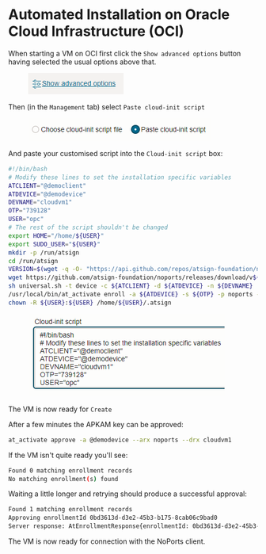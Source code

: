 # Automated Installation on Oracle Cloud Infrastructure (OCI)

When starting a VM on OCI first click the `Show advanced options` button having selected the usual options above that.

<div align="left">

<figure><img src="../../.gitbook/assets/OCI_ShowAdvancedOptions.PNG" alt=""><figcaption></figcaption></figure>

</div>

Then (in the `Management` tab) select `Paste cloud-init script`

<div align="left">

<figure><img src="../../.gitbook/assets/OCI_PasteCloudInit.PNG" alt=""><figcaption></figcaption></figure>

</div>

And paste your customised script into the `Cloud-init script` box:

```bash
#!/bin/bash
# Modify these lines to set the installation specific variables
ATCLIENT="@democlient"
ATDEVICE="@demodevice"
DEVNAME="cloudvm1"
OTP="739128"
USER="opc"
# The rest of the script shouldn't be changed
export HOME="/home/${USER}"
export SUDO_USER="${USER}"
mkdir -p /run/atsign
cd /run/atsign
VERSION=$(wget -q -O- "https://api.github.com/repos/atsign-foundation/noports/releases/latest" | grep -Po '"tag_name": "v\K.*?(?=")')
wget https://github.com/atsign-foundation/noports/releases/download/v${VERSION}/universal.sh
sh universal.sh -t device -c ${ATCLIENT} -d ${ATDEVICE} -n ${DEVNAME}
/usr/local/bin/at_activate enroll -a ${ATDEVICE} -s ${OTP} -p noports -k /home/${USER}/.atsign/keys/${ATDEVICE}_key.atKeys -d ${DEVNAME} -n "sshnp:rw,sshrvd:rw"
chown -R ${USER}:${USER} /home/${USER}/.atsign
```

<div align="left">

<figure><img src="../../.gitbook/assets/OCI_CloudInitScript.PNG" alt=""><figcaption></figcaption></figure>

</div>

The VM is now ready for `Create`

After a few minutes the APKAM key can be approved:

```bash
at_activate approve -a @demodevice --arx noports --drx cloudvm1
```

If the VM isn't quite ready you'll see:

```bash
Found 0 matching enrollment records
No matching enrollment(s) found
```

Waiting a little longer and retrying should produce a successful approval:

```bash
Found 1 matching enrollment records
Approving enrollmentId 0bd3613d-d3e2-45b3-b175-8cab06c9bad0
Server response: AtEnrollmentResponse{enrollmentId: 0bd3613d-d3e2-45b3-b175-8cab06c9bad0, enrollStatus: EnrollmentStatus.approved}
```

The VM is now ready for connection with the NoPorts client.
